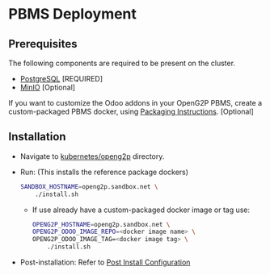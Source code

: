 # PBMS Deployment

## Prerequisites

The following components are required to be present on the cluster.

* [PostgreSQL](../#postgresql) \[REQUIRED]
* [MinIO](../#minio) \[Optional]

If you want to customize the Odoo addons in your OpenG2P PBMS, create a custom-packaged PBMS docker, using [Packaging Instructions](../../packaging-openg2p-docker.md). \[Optional]

## Installation

* Navigate to [kubernetes/openg2p](https://github.com/OpenG2P/openg2p-deployment/tree/1.1.0/kubernetes/openg2p) directory.
*   Run: (This installs the reference package dockers)

    ```bash
    SANDBOX_HOSTNAME=openg2p.sandbox.net \
        ./install.sh
    ```

    *   If use already have a custom-packaged docker image or tag use:

        ```bash
        OPENG2P_HOSTNAME=openg2p.sandbox.net \
        OPENG2P_ODOO_IMAGE_REPO=<docker image name> \
        OPENG2P_ODOO_IMAGE_TAG=<docker image tag> \
            ./install.sh
        ```
* Post-installation: Refer to [Post Install Configuration](post-install-instructions.md)
